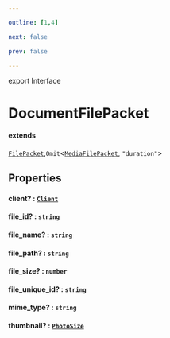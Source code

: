 ```yaml
---

outline: [1,4]

next: false

prev: false

---
```


export Interface
# DocumentFilePacket
#### extends
 [`FilePacket`](./FilePacket.md),`Omit`\<[`MediaFilePacket`](./MediaFilePacket.md), `"duration"`\>

## Properties

#### client? : [`Client`](../classes/Client.md)

#### file_id? : `string`

#### file_name? : `string`

#### file_path? : `string`

#### file_size? : `number`

#### file_unique_id? : `string`

#### mime_type? : `string`

#### thumbnail? : [`PhotoSize`](../classes/PhotoSize.md)
